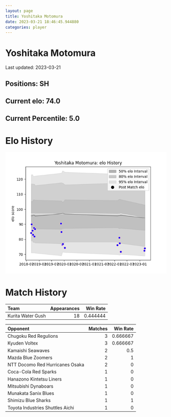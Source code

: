 ```yaml
---  
layout: page  
title: Yoshitaka Motomura  
date: 2023-03-21 18:46:45.944880  
categories: player  
---
```

# Yoshitaka Motomura


Last updated: 2023-03-21
## Positions: SH

## Current elo: 74.0

## Current Percentile: 5.0

# Elo History


![elo history](history_YoshitakaMotomura.png)
# Match History


| Team              |   Appearances |   Win Rate |
|:------------------|--------------:|-----------:|
| Kurita Water Gush |            18 |   0.444444 |

| Opponent                         |   Matches |   Win Rate |
|:---------------------------------|----------:|-----------:|
| Chugoku Red Regulions            |         3 |   0.666667 |
| Kyuden Voltex                    |         3 |   0.666667 |
| Kamaishi Seawaves                |         2 |   0.5      |
| Mazda Blue Zoomers               |         2 |   1        |
| NTT Docomo Red Hurricanes Osaka  |         2 |   0        |
| Coca-Cola Red Sparks             |         1 |   0        |
| Hanazono Kintetsu Liners         |         1 |   0        |
| Mitsubishi Dynaboars             |         1 |   0        |
| Munakata Sanix Blues             |         1 |   0        |
| Shimizu Blue Sharks              |         1 |   1        |
| Toyota Industries Shuttles Aichi |         1 |   0        |